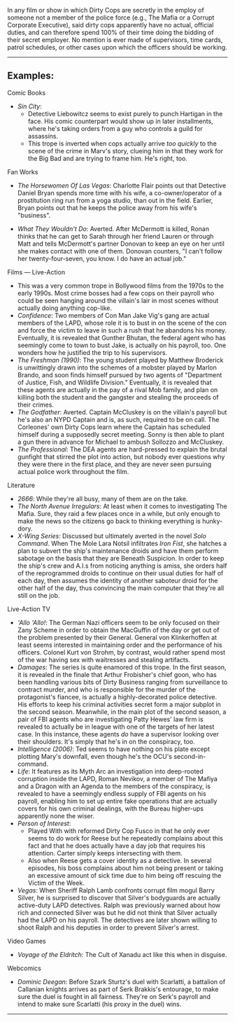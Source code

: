 In any film or show in which Dirty Cops are secretly in the employ of someone not a member of the police force (e.g., The Mafia or a Corrupt Corporate Executive), said dirty cops apparently have no actual, official duties, and can therefore spend 100% of their time doing the bidding of their secret employer. No mention is ever made of supervisors, time cards, patrol schedules, or other cases upon which the officers should be working.

___

## Examples:

Comic Books

-   _Sin City_:
    -   Detective Liebowitcz seems to exist purely to punch Hartigan in the face. His comic counterpart would show up in later installments, where he's taking orders from a guy who controls a guild for assassins.
    -   This trope is inverted when cops actually arrive _too quickly_ to the scene of the crime in Marv's story, clueing him in that they work for the Big Bad and are trying to frame him. He's right, too.

Fan Works

-   _The Horsewomen Of Las Vegas_: Charlotte Flair points out that Detective Daniel Bryan spends more time with his wife, a co-owner/operator of a prostitution ring run from a yoga studio, than out in the field. Earlier, Bryan points out that he keeps the police away from his wife's "business".

-   _What They Wouldn't Do_: Averted. After McDermott is killed, Ronan thinks that he can get to Sarah through her friend Lauren or through Matt and tells McDermott's partner Donovan to keep an eye on her until she makes contact with one of them. Donovan counters, "I can't follow her twenty-four-seven, you know. I do have an actual job."

Films — Live-Action

-   This was a very common trope in Bollywood films from the 1970s to the early 1990s. Most crime bosses had a few cops on their payroll who could be seen hanging around the villain's lair in most scenes without actually doing anything cop-like.
-   _Confidence_: Two members of Con Man Jake Vig's gang are actual members of the LAPD, whose role it is to bust in on the scene of the con and force the victim to leave in such a rush that he abandons his money. Eventually, it is revealed that Gunther Bhutan, the federal agent who has seemingly come to town to bust Jake, is actually on his payroll, too. One wonders how he justified the trip to his supervisors.
-   _The Freshman (1990)_: The young student played by Matthew Broderick is unwittingly drawn into the schemes of a mobster played by Marlon Brando, and soon finds himself pursued by two agents of "Department of Justice, Fish, and Wildlife Division." Eventually, it is revealed that these agents are actually in the pay of a rival Mob family, and plan on killing both the student and the gangster and stealing the proceeds of their crimes.
-   _The Godfather_: Averted. Captain McCluskey is on the villain's payroll but he's also an NYPD Captain and is, as such, required to be on call. The Corleones' own Dirty Cops learn where the Captain has scheduled himself during a supposedly secret meeting. Sonny is then able to plant a gun there in advance for Michael to ambush Sollozzo and McCluskey.
-   _The Professional_: The DEA agents are hard-pressed to explain the brutal gunfight that stirred the plot into action, but nobody ever questions why they were there in the first place, and they are never seen pursuing actual police work throughout the film.

Literature

-   _2666_: While they're all busy, many of them are on the take.
-   _The North Avenue Irregulars_: At least when it comes to investigating The Mafia. Sure, they raid a few places once in a while, but only enough to make the news so the citizens go back to thinking everything is hunky-dory.
-   _X-Wing Series_: Discussed but ultimately averted in the novel _Solo Command_. When The Mole Lara Notsil infiltrates _Iron Fist_, she hatches a plan to subvert the ship's maintenance droids and have them perform sabotage on the basis that they are Beneath Suspicion. In order to keep the ship's crew and A.I.s from noticing anything is amiss, she orders half of the reprogrammed droids to continue on their usual duties for half of each day, then assumes the identity of another saboteur droid for the other half of the day, thus convincing the main computer that they're all still on the job.

Live-Action TV

-   _'Allo 'Allo!_: The German Nazi officers seem to be only focused on their Zany Scheme in order to obtain the MacGuffin of the day or get out of the problem presented by their General. General von Klinkerhoffen at least seems interested in maintaining order and the performance of his officers. Colonel Kurt von Strohm, by contrast, would rather spend most of the war having sex with waitresses and stealing artifacts.
-   _Damages_: The series is quite enamored of this trope. In the first season, it is revealed in the finale that Arthur Frobisher's chief goon, who has been handling various bits of Dirty Business ranging from surveillance to contract murder, and who is responsible for the murder of the protagonist's fiancee, is actually a highly-decorated police detective. His efforts to keep his criminal activities secret form a major subplot in the second season. Meanwhile, in the main plot of the second season, a pair of FBI agents who are investigating Patty Hewes' law firm is revealed to actually be in league with one of the targets of her latest case. In this instance, these agents _do_ have a supervisor looking over their shoulders. It's simply that he's in on the conspiracy, too.
-   _Intelligence (2006)_: Ted seems to have nothing on his plate except plotting Mary's downfall, even though he's the OCU's second-in-command.
-   _Life_: It features as its Myth Arc an investigation into deep-rooted corruption inside the LAPD, Roman Nevikov, a member of The Mafiya and a Dragon with an Agenda to the members of the conspiracy, is revealed to have a seemingly endless supply of FBI agents on his payroll, enabling him to set up entire fake operations that are actually covers for his own criminal dealings, with the Bureau higher-ups apparently none the wiser.
-   _Person of Interest_:
    -   Played With with reformed Dirty Cop Fusco in that he only ever seems to do work for Reese but he repeatedly complains about this fact and that he does actually have a day job that requires his attention. Carter simply keeps intersecting with them.
    -   Also when Reese gets a cover identity as a detective. In several episodes, his boss complains about him not being present or taking an excessive amount of sick time due to him being off rescuing the Victim of the Week.
-   _Vegas_: When Sheriff Ralph Lamb confronts corrupt film mogul Barry Silver, he is surprised to discover that Silver's bodyguards are actually active-duty LAPD detectives. Ralph was previously warned about how rich and connected Silver was but he did not think that Silver actually had the LAPD on his payroll. The detectives are later shown willing to shoot Ralph and his deputies in order to prevent Silver's arrest.

Video Games

-   _Voyage of the Eldritch_: The Cult of Xanadu act like this when in disguise.

Webcomics

-   _Dominic Deegan_: Before Szark Sturtz's duel with Scarlatti, a battalion of Callanian knights arrives as part of Serk Brakkis's entourage, to make sure the duel is fought in all fairness. They're on Serk's payroll and intend to make sure Scarlatti (his proxy in the duel) wins.

___